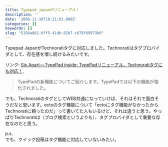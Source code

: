 ```yaml
---
title: Typepad japanがリニューアル！
description: ''
date: '2006-11-16T18:21:01.000Z'
categories: []
keywords: []
slug: "5194a861-0ff5-41db-82b7-c678f69973b0"
---
```

Typepad JapanがTechnoratiタグに対応しました。Technoratiはタグプロバイダとして、存在感を増し続けるみたいです。

リンク: [Six Apart — TypePad inside: TypePadリニューアル、Technoratiタグにも対応！](http://www.sixapart.jp/typepad/inside/2006/11/010499.html "Six Apart - TypePad inside: TypePadリニューアル、Technoratiタグにも対応！").

> TypePadの新機能についてご紹介します。TypePadでは以下の機能が強化されました。

でも、TechnoratiのタグとしてWEB共通になっていけば、それはそれで面白そうだなと思います。ectoのタグ機能について「ectoにタグ機能がなかったからTechnoratiに頼ったのだ」って書いてた人もいるけど、それは違うと思う。やっぱりTechnoratiは（ブログ検索というよりも）、タグプロバイダとして重要な存在なのだと思う。

p.s.  
でも、クイック投稿はタグ機能に対応していないみたい。